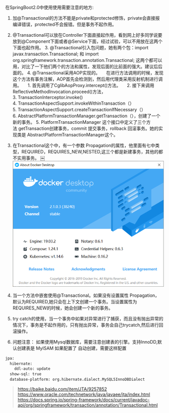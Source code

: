 在SpringBoot2.0中使用使用需要注意的地方:
1. 加@Transactional的方法不能是private和protected修饰，private会直接报编译错误，protected不会报错。但是事务不起作用。
2. @Transactional可以放在Controller下面直接起作用，看到网上好多同学说要放到@Component下面或者@Service下面，经过试验，可以不用放在这两个下面也起作用。
3. @Transactional引入包问题，她有两个包：import javax.transaction.Transactional; 和 import org.springframework.transaction.annotation.Transactional; 这两个都可以用，对比了一下他们两个的方法和属性，发现后面的比前面的强大。建议后后面的。
4. @Transactional采用AOP实现的。
    在进行方法调用的时候，发现这个方法有事务注解，AOP首先会检测到，然后用代理类采用反射机制进行调用。
    1. 首先调用了CglibAopProxy.intercept()方法。
    2. 接下来调用ReflectiveMethodInvocation.proceed()方法，
    3. TransactionInterceptor.invoke()
    4. TransactionAspectSupport.invokeWithinTransaction（）
    5. TransactionAspectSupport.createTransactionIfNecessary（）
    6. AbstractPlatformTransactionManager.getTransaction（），创建了一个新的事务。
5. PlatformTransactionManager 这个接口中定义了三个方法 getTransaction创建事务，commit 提交事务，rollback 回滚事务。她的实现类是 AbstractPlatformTransactionManager这个。
6. 在Transactional这个中，有一个参数 Propagation的属性，他里面有七中类型，REQUIRED，REQUIRES_NEW,NESTED,这三个都是新建事务，其他的都不实用事务。
￼![binaryTree](../images/docker/docker-desktop.png "binaryTree")

8. 当一个方法中嵌套使用@Transactional。如果没有设置属性 Propagation，默认为REQUIRED,她只会在上下文创建一个事务。当设置属性为REQUIRES_NEW的时候，她会创建一个新的事务。
9. try catch的使用，当一个事务中如果对异常进行了捕获，而且没有抛出异常的情况下，事务是不起作用的，只有抛出异常，事务会自己trycatch,然后进行回滚操作。
10. 问题注意：
如果使用Mysql数据库，需要注意创建表的引擎。支持InnoDD,默认创建表是 MyISAM
如果配置了 自动创建，需要这样配置
```xml
jpa:
  hibernate:
    ddl-auto: update
  show-sql: true
  database-platform: org.hibernate.dialect.MySQL5InnoDBDialect
```

> https://baike.baidu.com/item/JTA/9257852
> https://www.oracle.com/technetwork/java/javaee/jta/index.html
> https://docs.spring.io/spring-framework/docs/current/javadoc-api/org/springframework/transaction/annotation/Transactional.html
